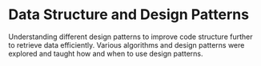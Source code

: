 <h1>Data Structure and Design Patterns</h1>

Understanding different design patterns to improve code structure further to retrieve data efficiently. Various algorithms and design patterns were explored and taught how and when to use design patterns.
